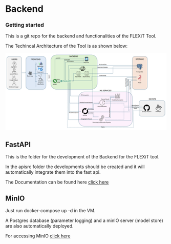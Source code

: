 # Backend

### Getting started

This is a git repo for the backend and functionalities of the FLEXiT Tool.

The Techincal Architecture of the Tool is as shown below:

 ![Model](Flexibility_tool_architecture.png)

## FastAPI

This is the folder for the development of the Backend for the FLEXiT tool.

In the apisrc folder the developments should be created and it will automatically integrate them into the fast api.

The Documentation can be found here [click here](https://flexibility-backend.dedalus.epu.ntua.gr/docs)

## MinIO
Just run docker-compose up -d in the VM.

A Postgres database (parameter logging) and a minIO server (model store) are also automatically deployed.

For accessing MinIO [click here](http://dedalus.epu.ntua.gr:9000/minio/)